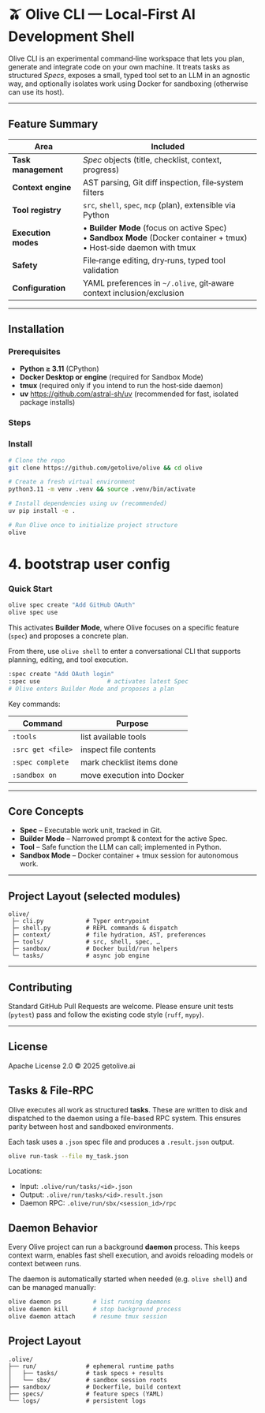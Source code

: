 # 🫒 Olive CLI — Local‑First AI Development Shell

Olive CLI is an experimental command‑line workspace that lets you plan, generate and integrate code on your own machine. It treats tasks as structured *Specs*, exposes a small, typed tool set to an LLM in an agnostic way, and optionally isolates work using Docker for sandboxing (otherwise can use its host).

---
## Feature Summary

| Area | Included |
|------|--------------------|
| **Task management** | *Spec* objects (title, checklist, context, progress) |
| **Context engine** | AST parsing, Git diff inspection, file‑system filters |
| **Tool registry** | `src`, `shell`, `spec`, `mcp` (plan), extensible via Python |
| **Execution modes** | • **Builder Mode** (focus on active Spec) <br>• **Sandbox Mode** (Docker container + tmux) <br>• Host‑side daemon with tmux |
| **Safety** | File‑range editing, dry‑runs, typed tool validation |
| **Configuration** | YAML preferences in `~/.olive`, git‑aware context inclusion/exclusion |


---
## Installation

### Prerequisites

* **Python ≥ 3.11** (CPython)
* **Docker Desktop or engine** (required for Sandbox Mode)
* **tmux** (required only if you intend to run the host‑side daemon)
* **uv** <https://github.com/astral-sh/uv> (recommended for fast, isolated package installs)
### Steps

### Install

```bash
# Clone the repo
git clone https://github.com/getolive/olive && cd olive

# Create a fresh virtual environment
python3.11 -m venv .venv && source .venv/bin/activate

# Install dependencies using uv (recommended)
uv pip install -e .

# Run Olive once to initialize project structure
olive
```

# 4. bootstrap user config
### Quick Start

```bash
olive spec create "Add GitHub OAuth"
olive spec use
```

This activates **Builder Mode**, where Olive focuses on a specific feature (`spec`) and proposes a concrete plan.

From there, use `olive shell` to enter a conversational CLI that supports planning, editing, and tool execution.

```bash
:spec create "Add OAuth login"
:spec use                   # activates latest Spec
# Olive enters Builder Mode and proposes a plan
```

Key commands:

| Command | Purpose |
|---------|---------|
| `:tools` | list available tools |
| `:src get <file>` | inspect file contents |
| `:spec complete` | mark checklist items done |
| `:sandbox on` | move execution into Docker |

---
## Core Concepts

* **Spec** – Executable work unit, tracked in Git.
* **Builder Mode** – Narrowed prompt & context for the active Spec.
* **Tool** – Safe function the LLM can call; implemented in Python.
* **Sandbox Mode** – Docker container + tmux session for autonomous work.

---
## Project Layout (selected modules)

```
olive/
 ├─ cli.py            # Typer entrypoint
 ├─ shell.py          # REPL commands & dispatch
 ├─ context/          # file hydration, AST, preferences
 ├─ tools/            # src, shell, spec, …
 ├─ sandbox/          # Docker build/run helpers
 └─ tasks/            # async job engine
```

---
## Contributing

Standard GitHub Pull Requests are welcome. Please ensure unit tests (`pytest`) pass and follow the existing code style (`ruff`, `mypy`).

---
## License

Apache License 2.0 © 2025 getolive.ai





































































































































































































































































































































































































































































































































































































































































































































































































































































































































## Tasks & File-RPC

Olive executes all work as structured **tasks**. These are written to disk and dispatched to the daemon
using a file-based RPC system. This ensures parity between host and sandboxed environments.

Each task uses a `.json` spec file and produces a `.result.json` output.

```bash
olive run-task --file my_task.json
```

Locations:

- Input: `.olive/run/tasks/<id>.json`
- Output: `.olive/run/tasks/<id>.result.json`
- Daemon RPC: `.olive/run/sbx/<session_id>/rpc`

## Daemon Behavior

Every Olive project can run a background **daemon** process. This keeps context warm, enables fast shell
execution, and avoids reloading models or context between runs.

The daemon is automatically started when needed (e.g. `olive shell`) and can be managed manually:

```bash
olive daemon ps         # list running daemons
olive daemon kill       # stop background process
olive daemon attach     # resume tmux session
```

## Project Layout

```text
.olive/
├── run/              # ephemeral runtime paths
│   ├── tasks/        # task specs + results
│   └── sbx/          # sandbox session roots
├── sandbox/          # Dockerfile, build context
├── specs/            # feature specs (YAML)
└── logs/             # persistent logs
```
